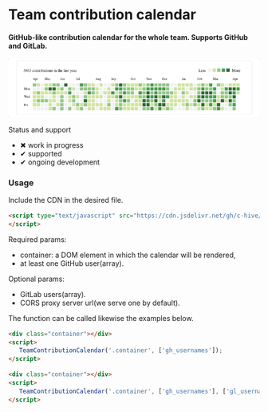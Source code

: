# Team contribution calendar

#### GitHub-like contribution calendar for the whole team. Supports GitHub and GitLab.

![](etc/preview.gif)

Status and support

- &#x2716; work in progress
- &#x2714; supported
- &#x2714; ongoing development

### Usage

Include the CDN in the desired file.
```html
<script type="text/javascript" src="https://cdn.jsdelivr.net/gh/c-hive/team-contribution-calendar/dist/team-contribution-calendar.min.js">
</script>
```

    	
Required params:
- container: a DOM element in which the calendar will be rendered,
- at least one GitHub user(array).

Optional params:
- GitLab users(array).
- CORS proxy server url(we serve one by default).

The function can be called likewise the examples below.

```html
<div class="container"></div>
<script>
   TeamContributionCalendar('.container', ['gh_usernames']);
</script>
```

```html
<div class="container"></div>
<script>
   TeamContributionCalendar('.container', ['gh_usernames'], ['gl_usernames'], 'https://proxy-server-url.com');
</script>
```